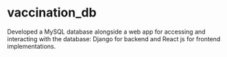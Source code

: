 # vaccination_db
Developed a MySQL database alongside a web app for accessing and interacting with the database: Django for backend and React js for frontend implementations.
